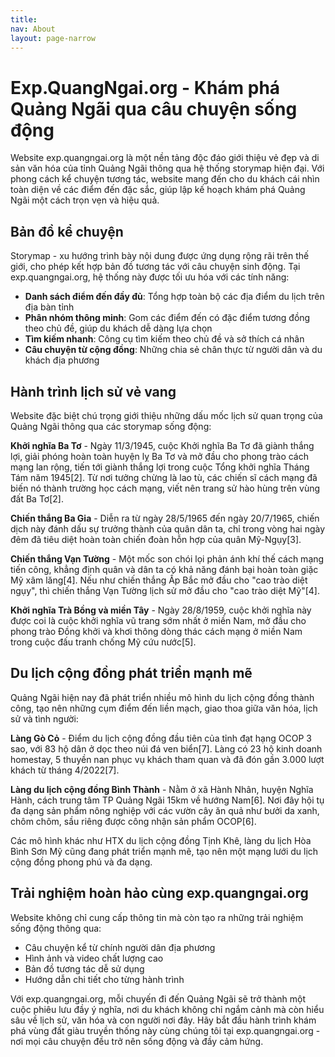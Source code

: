 ```yaml
---
title:
nav: About
layout: page-narrow
---
```

# Exp.QuangNgai.org - Khám phá Quảng Ngãi qua câu chuyện sống động

Website exp.quangngai.org là một nền tảng độc đáo giới thiệu vẻ đẹp và di sản văn hóa của tỉnh Quảng Ngãi thông qua hệ thống storymap hiện đại. Với phong cách kể chuyện tương tác, website mang đến cho du khách cái nhìn toàn diện về các điểm đến đặc sắc, giúp lập kế hoạch khám phá Quảng Ngãi một cách trọn vẹn và hiệu quả.

## **Bản đồ kể chuyện**

Storymap - xu hướng trình bày nội dung được ứng dụng rộng rãi trên thế giới, cho phép kết hợp bản đồ tương tác với câu chuyện sinh động. Tại exp.quangngai.org, hệ thống này được tối ưu hóa với các tính năng:

- **Danh sách điểm đến đầy đủ**: Tổng hợp toàn bộ các địa điểm du lịch trên địa bàn tỉnh
- **Phân nhóm thông minh**: Gom các điểm đến có đặc điểm tương đồng theo chủ đề, giúp du khách dễ dàng lựa chọn
- **Tìm kiếm nhanh**: Công cụ tìm kiếm theo chủ đề và sở thích cá nhân
- **Câu chuyện từ cộng đồng**: Những chia sẻ chân thực từ người dân và du khách địa phương

## **Hành trình lịch sử vẻ vang**

Website đặc biệt chú trọng giới thiệu những dấu mốc lịch sử quan trọng của Quảng Ngãi thông qua các storymap sống động:

**Khởi nghĩa Ba Tơ** - Ngày 11/3/1945, cuộc Khởi nghĩa Ba Tơ đã giành thắng lợi, giải phóng hoàn toàn huyện lỵ Ba Tơ và mở đầu cho phong trào cách mạng lan rộng, tiến tới giành thắng lợi trong cuộc Tổng khởi nghĩa Tháng Tám năm 1945[2]. Từ nơi tưởng chừng là lao tù, các chiến sĩ cách mạng đã biến nó thành trường học cách mạng, viết nên trang sử hào hùng trên vùng đất Ba Tơ[2].

**Chiến thắng Ba Gia** - Diễn ra từ ngày 28/5/1965 đến ngày 20/7/1965, chiến dịch này đánh dấu sự trưởng thành của quân dân ta, chỉ trong vòng hai ngày đêm đã tiêu diệt hoàn toàn chiến đoàn hỗn hợp của quân Mỹ-Ngụy[3].

**Chiến thắng Vạn Tường** - Một mốc son chói lọi phản ánh khí thế cách mạng tiến công, khẳng định quân và dân ta có khả năng đánh bại hoàn toàn giặc Mỹ xâm lăng[4]. Nếu như chiến thắng Ấp Bắc mở đầu cho "cao trào diệt ngụy", thì chiến thắng Vạn Tường lịch sử mở đầu cho "cao trào diệt Mỹ"[4].

**Khởi nghĩa Trà Bồng và miền Tây** - Ngày 28/8/1959, cuộc khởi nghĩa này được coi là cuộc khởi nghĩa vũ trang sớm nhất ở miền Nam, mở đầu cho phong trào Đồng khởi và khơi thông dòng thác cách mạng ở miền Nam trong cuộc đấu tranh chống Mỹ cứu nước[5].

## **Du lịch cộng đồng phát triển mạnh mẽ**

Quảng Ngãi hiện nay đã phát triển nhiều mô hình du lịch cộng đồng thành công, tạo nên những cụm điểm đến liền mạch, giao thoa giữa văn hóa, lịch sử và tình người:

**Làng Gò Cỏ** - Điểm du lịch cộng đồng đầu tiên của tỉnh đạt hạng OCOP 3 sao, với 83 hộ dân ở dọc theo núi đá ven biển[7]. Làng có 23 hộ kinh doanh homestay, 5 thuyền nan phục vụ khách tham quan và đã đón gần 3.000 lượt khách từ tháng 4/2022[7].

**Làng du lịch cộng đồng Bình Thành** - Nằm ở xã Hành Nhân, huyện Nghĩa Hành, cách trung tâm TP Quảng Ngãi 15km về hướng Nam[6]. Nơi đây hội tụ đa dạng sản phẩm nông nghiệp với các vườn cây ăn quả như bưởi da xanh, chôm chôm, sầu riêng được công nhận sản phẩm OCOP[6].

Các mô hình khác như HTX du lịch cộng đồng Tịnh Khê, làng du lịch Hòa Bình Sơn Mỹ cũng đang phát triển mạnh mẽ, tạo nên một mạng lưới du lịch cộng đồng phong phú và đa dạng.

## **Trải nghiệm hoàn hảo cùng exp.quangngai.org**

Website không chỉ cung cấp thông tin mà còn tạo ra những trải nghiệm sống động thông qua:

- Câu chuyện kể từ chính người dân địa phương
- Hình ảnh và video chất lượng cao
- Bản đồ tương tác dễ sử dụng
- Hướng dẫn chi tiết cho từng hành trình

Với exp.quangngai.org, mỗi chuyến đi đến Quảng Ngãi sẽ trở thành một cuộc phiêu lưu đầy ý nghĩa, nơi du khách không chỉ ngắm cảnh mà còn hiểu sâu về lịch sử, văn hóa và con người nơi đây. Hãy bắt đầu hành trình khám phá vùng đất giàu truyền thống này cùng chúng tôi tại exp.quangngai.org - nơi mọi câu chuyện đều trở nên sống động và đầy cảm hứng.